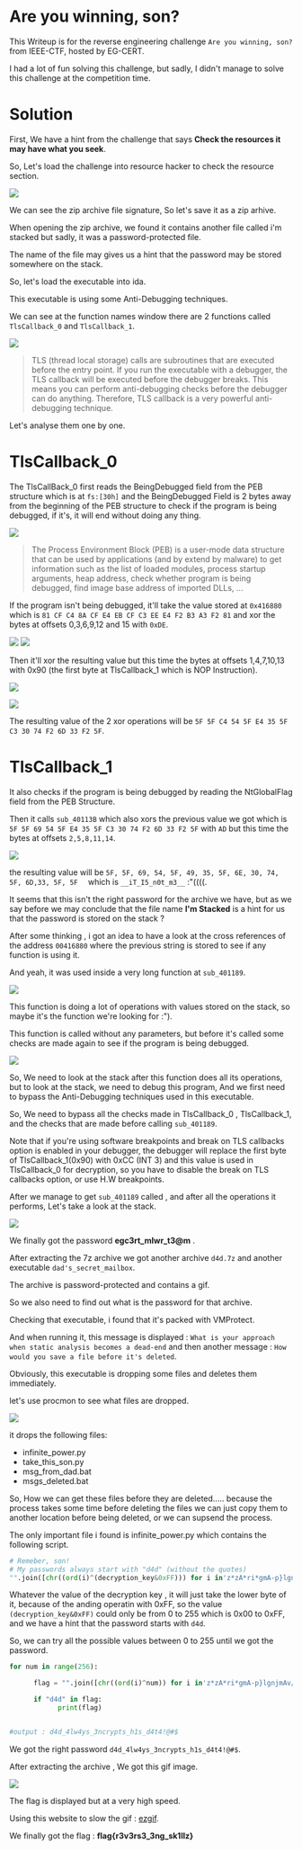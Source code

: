 # Are you winning, son?

This Writeup is for the reverse engineering challenge `Are you winning, son?` from IEEE-CTF, hosted by EG-CERT. 

I had a lot of fun solving this challenge, but sadly, I didn't manage to solve this challenge at the competition time.

# Solution 

First, We have a hint from the challenge that says **Check the resources it may have what you seek**.

So, Let's load the challenge into resource hacker to check the resource section. 

![](images/1.PNG)

We can see the zip archive file signature, So let's save it as a zip arhive. 

When opening the zip archive, we found it contains another file called i'm stacked but sadly, it was a password-protected file.

The name of the file may gives us a hint that the password may be stored somewhere on the stack.

So, let's load the executable into ida. 

This executable is using some Anti-Debugging techniques.

We can see at the function names window there are 2 functions called `TlsCallback_0` and `TlsCallback_1`.

![](images/2.PNG)


>TLS (thread local storage) calls are subroutines that are executed before the entry point. If you run the executable with a debugger, the TLS callback will be executed before the debugger breaks. This means you can perform anti-debugging checks before the debugger can do anything. Therefore, TLS callback is a very powerful anti-debugging technique.

Let's analyse them one by one. 

# TlsCallback_0 

The TlsCallBack_0 first reads the BeingDebugged field from the PEB structure which is at `fs:[30h]` and the BeingDebugged Field is 2 bytes away from the beginning of the PEB structure to check if the program is being debugged, if it's, it will end without doing any thing.

![](images/3.PNG)

> The Process Environment Block (PEB) is a user-mode data structure that can be used by applications (and by extend by malware) to get information such as the list of loaded modules, process startup arguments, heap address, check whether program is being debugged, find image base address of imported DLLs, ...


If the program isn't being debugged, it'll take the value stored at `0x416880` which is `81 CF C4 8A CF E4 EB CF C3 EE E4 F2 B3 A3 F2 81` and xor the bytes at offsets 0,3,6,9,12 and 15 with `0xDE`.

![](images/5.PNG)
![](images/4.PNG)


Then it'll xor the resulting value but this time the bytes at offsets 1,4,7,10,13 with 0x90 (the first byte at TlsCallback_1 which is NOP Instruction).

![](images/6.PNG)

![](images/7.PNG)

The resulting value of the 2 xor operations will be `5F 5F C4 54 5F E4 35 5F C3 30 74 F2 6D 33 F2 5F`.

# TlsCallback_1

It also checks if the program is being debugged by reading the NtGlobalFlag field from the PEB Structure.

Then it calls `sub_40113B` which also xors the previous value we got which is `5F 5F 69 54 5F E4 35 5F C3 30 74 F2 6D 33 F2 5F` with `AD` but this time the bytes at offsets `2,5,8,11,14`.

![](images/8.PNG)

the resulting value will be `5F, 5F, 69, 54, 5F, 49, 35, 5F, 6E, 30, 74, 5F, 6D,33, 5F, 5F 
` which is `__iT_I5_n0t_m3__`  :"((((.

It seems that this isn't the right password for the archive we have, but as we say before we may conclude that the file name **I'm Stacked** is a hint for us that the password is stored on the stack ? 

After some thinking , i got an idea to have a look at the cross references of the address `00416880` where the previous string is stored to see if any function is using it.

And yeah, it was used inside a very long function at `sub_401189`.

![](images/9.PNG)


This function is doing a lot of operations with values stored on the stack, so maybe it's the function we're looking for :").


This function is called without any parameters, but before it's called some checks are made again to see if the program is being debugged.

![](images/10.PNG)


So, We need to look at the stack after this function does all its operations, but to look at the stack, we need to debug this program, And we first need to bypass the Anti-Debugging techniques used in this executable.

So, We need to bypass all the checks made in TlsCallback_0 , TlsCallback_1, and the checks that are made before calling `sub_401189`.

Note that if you're using software breakpoints and break on TLS callbacks option is enabled in your debugger, the debugger will replace the first byte of TlsCallback_1(0x90) with 0xCC (INT 3) and this value is used in TlsCallback_0 for decryption, so you have to disable the break on TLS callbacks option, or use H.W breakpoints.

After we manage to get `sub_401189` called , and after all the operations it performs, Let's take a look at the stack.

![](images/11.PNG)

We finally got the password **egc3rt_mlwr_t3@m** .


After extracting the 7z archive we got another archive `d4d.7z` and another executable `dad's_secret_mailbox`.

The archive is password-protected and contains a gif. 

So we also need to find out what is the password for that archive.

Checking that executable, i found that it's packed with VMProtect.

And when running it, this message is displayed : `What is your approach when static analysis becomes a dead-end` and then another message : `How would you save a file before it's deleted`.

Obviously, this executable is dropping some files and deletes them immediately.

let's use procmon to see what files are dropped.

![](images/12.PNG)

it drops the following files: 
- infinite_power.py
- take_this_son.py
- msg_from_dad.bat 
- msgs_deleted.bat

So, How we can get these files before they are deleted..... because the process takes some time before deleting the files we can just copy them to another location before being deleted, or we can supsend the process. 

The only important file i found is infinite_power.py which contains the following script.

```python
# Remeber, son!
# My passwords always start with "d4d" (without the quotes)
"".join([chr((ord(i)^(decryption_key&0xFF))) for i in'z*zA*ri*gmA-p}lgnjmAv/mAz*j*?^=:'])

```

Whatever the value of the decryption key , it will just take the lower byte of it, because of the anding operatin with 0xFF, so the value `(decryption_key&0xFF)` could only be from 0 to 255 which is 0x00 to 0xFF, and we have a hint that the password starts with `d4d`.

So, we can try all the possible values between 0 to 255 until we got the password.


```python
for num in range(256):

      flag = "".join([chr((ord(i)^num)) for i in'z*zA*ri*gmA-p}lgnjmAv/mAz*j*?^=:'])

      if "d4d" in flag:
            print(flag)


#output : d4d_4lw4ys_3ncrypts_h1s_d4t4!@#$

```

We got the right password `d4d_4lw4ys_3ncrypts_h1s_d4t4!@#$`.

After extracting the archive , We got this gif image.

![](images/dad_always_wins.gif)

The flag is displayed but at a very high speed. 

Using this website to slow the gif : [ezgif](https://ezgif.com/speed).

We finally got the flag : **flag{r3v3rs3_3ng_sk1llz}**


